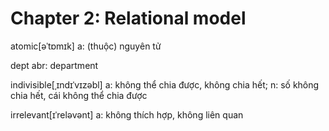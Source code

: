 # Chapter 2: Relational model

atomic[əˈtɒmɪk] a: (thuộc) nguyên tử

dept abr: department

indivisible[ˌɪndɪˈvɪzəbl] a: không thể chia được, không chia hết; n: số không chia hết, cái không thể chia được

irrelevant[ɪˈreləvənt] a: không thích hợp, không liên quan
